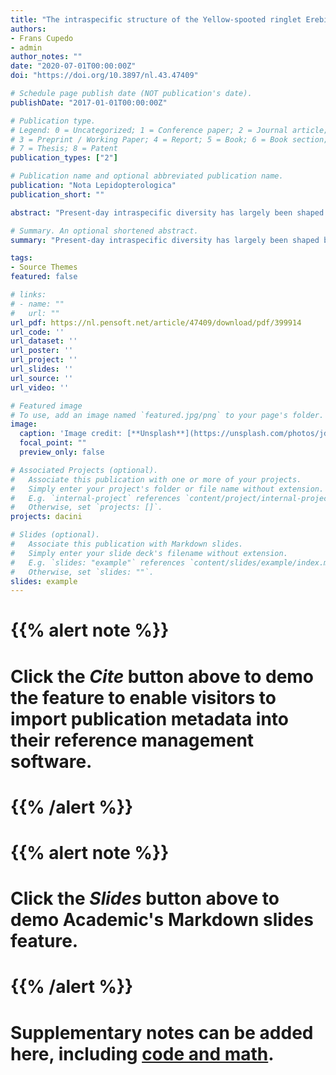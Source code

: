 ```yaml
---
title: "The intraspecific structure of the Yellow-spooted ringlet Erebia manto (Denis & Schiffermüller, [1775]), with special reference to the bubastis group: an integration of morphology, allozyme and mtDNA data (Lepidoptera, Nymphalidae, Satyrinae)"
authors:
- Frans Cupedo
- admin
author_notes: ""
date: "2020-07-01T00:00:00Z"
doi: "https://doi.org/10.3897/nl.43.47409"

# Schedule page publish date (NOT publication's date).
publishDate: "2017-01-01T00:00:00Z"

# Publication type.
# Legend: 0 = Uncategorized; 1 = Conference paper; 2 = Journal article;
# 3 = Preprint / Working Paper; 4 = Report; 5 = Book; 6 = Book section;
# 7 = Thesis; 8 = Patent
publication_types: ["2"]

# Publication name and optional abbreviated publication name.
publication: "Nota Lepidopterologica"
publication_short: ""

abstract: "Present-day intraspecific diversity has largely been shaped by previous climatic events, but the spatial and temporal scales of differentiation processes in most species remain to be clarified. In Europe, the Pleistocene glacial cycles have generated population structures that remain especially evident in montane taxa. The intraspecific variation of the European subalpine Yellow-spotted Ringlet, Erebia manto (Denis & Schiffermüller, [1775]), shows a hierarchical, two-level structure that allows us to study intermediate stages of speciation. Morphologically, three subspecies clusters have been described in this butterfly: the manto, bubas- tis and vogesiaca type. An allozyme study previously revealed two genetic lineages within the manto type, and two within the vogesiaca type, but lacked bubastis representatives. To further our knowledge of the intra- specific structure of E. manto, we sampled all known and presumed intraspecific groups and sequenced 1,496 base pairs of the mitochondrial gene COI for 152 specimens from 15 localities. A median joining haplotype network, based on 40 parsimony informative sites, confirmed the four allozyme based lineages. The bubastis type was acknowledged as a fifth genetic lineage, replacing the manto type populations in the southern part of the western Alps, and separated from it by a well-known zoogeographic borderline. We discuss how the present-day distributions, genetic relationships and timing of the differentiations align."

# Summary. An optional shortened abstract.
summary: "Present-day intraspecific diversity has largely been shaped by previous climatic events, but the spatial and temporal scales of differentiation processes in most species remain to be clarified. In Europe, the Pleistocene glacial cycles have generated population structures that remain especially evident in montane taxa."

tags:
- Source Themes
featured: false

# links:
# - name: ""
#   url: ""
url_pdf: https://nl.pensoft.net/article/47409/download/pdf/399914
url_code: ''
url_dataset: ''
url_poster: ''
url_project: ''
url_slides: ''
url_source: ''
url_video: ''

# Featured image
# To use, add an image named `featured.jpg/png` to your page's folder. 
image:
  caption: 'Image credit: [**Unsplash**](https://unsplash.com/photos/jdD8gXaTZsc)'
  focal_point: ""
  preview_only: false

# Associated Projects (optional).
#   Associate this publication with one or more of your projects.
#   Simply enter your project's folder or file name without extension.
#   E.g. `internal-project` references `content/project/internal-project/index.md`.
#   Otherwise, set `projects: []`.
projects: dacini

# Slides (optional).
#   Associate this publication with Markdown slides.
#   Simply enter your slide deck's filename without extension.
#   E.g. `slides: "example"` references `content/slides/example/index.md`.
#   Otherwise, set `slides: ""`.
slides: example
---
```


# {{% alert note %}}
# Click the *Cite* button above to demo the feature to enable visitors to import publication metadata into their reference management software.
# {{% /alert %}}

# {{% alert note %}}
# Click the *Slides* button above to demo Academic's Markdown slides feature.
# {{% /alert %}}

# Supplementary notes can be added here, including [code and math](https://sourcethemes.com/academic/docs/writing-markdown-latex/).
